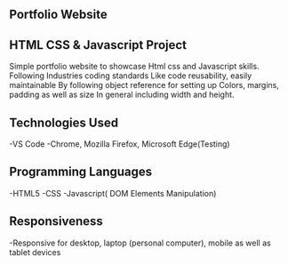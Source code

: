 Portfolio Website
-

HTML CSS & Javascript Project
-

Simple portfolio website to showcase 
Html css and Javascript skills. 
Following Industries coding standards 
Like code reusability, easily maintainable
By following object reference for setting up 
Colors, margins, padding as well as size 
In general including width and height. 

Technologies Used
-
-VS Code
-Chrome, Mozilla Firefox, Microsoft Edge(Testing) 

Programming Languages
-
-HTML5
-CSS
-Javascript( DOM Elements Manipulation) 

Responsiveness
-
-Responsive for desktop, laptop (personal computer), mobile as well as tablet devices



